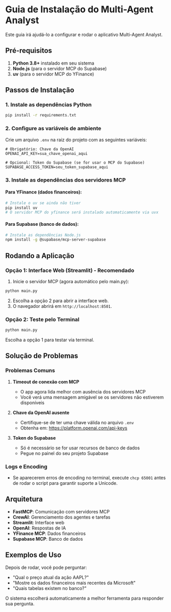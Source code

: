 # Guia de Instalação do Multi-Agent Analyst

Este guia irá ajudá-lo a configurar e rodar o aplicativo Multi-Agent Analyst.

## Pré-requisitos

1. **Python 3.8+** instalado em seu sistema
2. **Node.js** (para o servidor MCP do Supabase)
3. **uv** (para o servidor MCP do YFinance)

## Passos de Instalação

### 1. Instale as dependências Python

```bash
pip install -r requirements.txt
```

### 2. Configure as variáveis de ambiente

Crie um arquivo `.env` na raiz do projeto com as seguintes variáveis:

```env
# Obrigatório: Chave da OpenAI
OPENAI_API_KEY=sua_chave_openai_aqui

# Opcional: Token do Supabase (se for usar o MCP do Supabase)
SUPABASE_ACCESS_TOKEN=seu_token_supabase_aqui
```

### 3. Instale as dependências dos servidores MCP

#### Para YFinance (dados financeiros):
```bash
# Instale o uv se ainda não tiver
pip install uv
# O servidor MCP do yfinance será instalado automaticamente via uvx
```

#### Para Supabase (banco de dados):
```bash
# Instale as dependências Node.js
npm install -g @supabase/mcp-server-supabase
```

## Rodando a Aplicação

### Opção 1: Interface Web (Streamlit) - Recomendado

1. Inicie o servidor MCP (agora automático pelo main.py):
```bash
python main.py
```
2. Escolha a opção 2 para abrir a interface web.
3. O navegador abrirá em `http://localhost:8501`.

### Opção 2: Teste pelo Terminal

```bash
python main.py
```
Escolha a opção 1 para testar via terminal.

## Solução de Problemas

### Problemas Comuns

1. **Timeout de conexão com MCP**
   - O app agora lida melhor com ausência dos servidores MCP
   - Você verá uma mensagem amigável se os servidores não estiverem disponíveis

2. **Chave da OpenAI ausente**
   - Certifique-se de ter uma chave válida no arquivo `.env`
   - Obtenha em: https://platform.openai.com/api-keys

3. **Token do Supabase**
   - Só é necessário se for usar recursos de banco de dados
   - Pegue no painel do seu projeto Supabase

### Logs e Encoding
- Se aparecerem erros de encoding no terminal, execute `chcp 65001` antes de rodar o script para garantir suporte a Unicode.

## Arquitetura

- **FastMCP**: Comunicação com servidores MCP
- **CrewAI**: Gerenciamento dos agentes e tarefas
- **Streamlit**: Interface web
- **OpenAI**: Respostas de IA
- **YFinance MCP**: Dados financeiros
- **Supabase MCP**: Banco de dados

## Exemplos de Uso

Depois de rodar, você pode perguntar:
- "Qual o preço atual da ação AAPL?"
- "Mostre os dados financeiros mais recentes da Microsoft"
- "Quais tabelas existem no banco?"

O sistema escolherá automaticamente a melhor ferramenta para responder sua pergunta. 